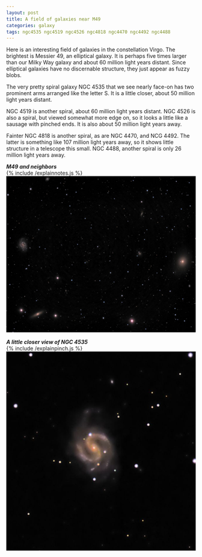 ```yaml
---
layout: post
title: A field of galaxies near M49
categories: galaxy
tags: ngc4535 ngc4519 ngc4526 ngc4818 ngc4470 ngc4492 ngc4488
---
```


Here is an interesting field of galaxies in the constellation Virgo.  The brightest is Messier 49, an elliptical galaxy.  It is perhaps five times larger than our Milky Way galaxy and about 60 million light years distant.  Since elliptical galaxies have no discernable structure, they just appear as fuzzy blobs.

The very pretty spiral galaxy NGC 4535 that we see nearly face-on has two prominent arms arranged like the letter S.  It is a little closer, about 50 million light years distant.

NGC 4519 is another spiral, about 60 million light years distant.
NGC 4526 is also a spiral, but viewed somewhat more edge on, so it looks a little like a sausage with pinched ends. It is also about 50 million light years away.

Fainter NGC 4818 is another spiral, as are  NGC 4470, and NCG 4492. The latter is something like 107 million light years away, so it shows little structure in a telescope this small. NGC 4488, another spiral is only 26 million light years away.

_**M49 and neighbors**_<br>
{% include /explainnotes.js %}
<img src="/images/m49_2020-04-15T23_37_39_Stack_16bits_301frames_903s.jpg" 
alt="M49 and neighbors seen using Celestron RASA 8 and ZWO ASI183MC"
onmouseover="this.src='/images/m49_2020-04-15T23_37_39_Stack_16bits_301frames_903s_legend.jpg'"
onmouseout="this.src='/images/m49_2020-04-15T23_37_39_Stack_16bits_301frames_903s.jpg'"
/>


_**A little closer view of NGC 4535**_<br>
{% include /explainpinch.js %}
![ngc4535 seen using Celestron RASA 8 and ZWO ASI183MC](\images\ngc4535_2020-04-15T23_37_39_Stack_16bits_301frames_903s.jpg)
